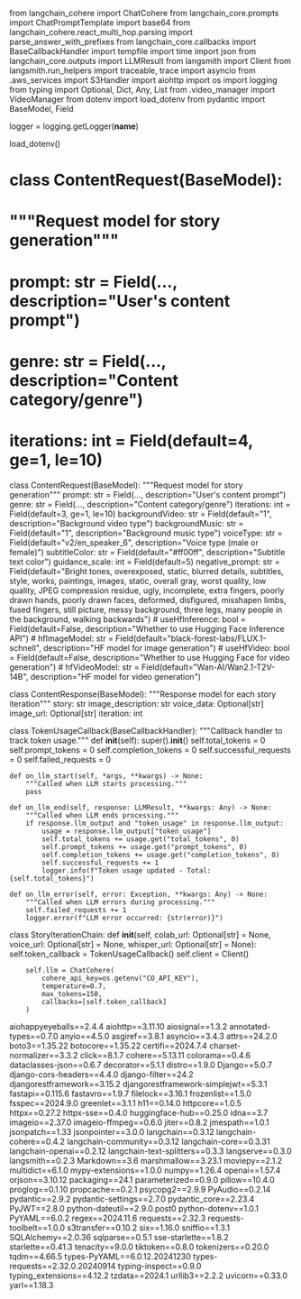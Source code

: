 from langchain_cohere import ChatCohere
from langchain_core.prompts import ChatPromptTemplate
import base64
from langchain_cohere.react_multi_hop.parsing import parse_answer_with_prefixes
from langchain_core.callbacks import BaseCallbackHandler
import tempfile
import time
import json
from langchain_core.outputs import LLMResult
from langsmith import Client
from langsmith.run_helpers import traceable, trace
import asyncio
from .aws_services import S3Handler
import aiohttp
import os
import logging
from typing import Optional, Dict, Any, List
from .video_manager import VideoManager
from dotenv import load_dotenv
from pydantic import BaseModel, Field

logger = logging.getLogger(**name**)

load_dotenv()

# class ContentRequest(BaseModel):

# """Request model for story generation"""

# prompt: str = Field(..., description="User's content prompt")

# genre: str = Field(..., description="Content category/genre")

# iterations: int = Field(default=4, ge=1, le=10)

class ContentRequest(BaseModel):
"""Request model for story generation"""
prompt: str = Field(..., description="User's content prompt")
genre: str = Field(..., description="Content category/genre")
iterations: int = Field(default=3, ge=1, le=10)
backgroundVideo: str = Field(default="1", description="Background video type")
backgroundMusic: str = Field(default="1", description="Background music type")
voiceType: str = Field(default="v2/en_speaker_6", description="Voice type (male or female)")
subtitleColor: str = Field(default="#ff00ff", description="Subtitle text color")
guidance_scale: int = Field(default=5)
negative_prompt: str = Field(default="Bright tones, overexposed, static, blurred details, subtitles, style, works, paintings, images, static, overall gray, worst quality, low quality, JPEG compression residue, ugly, incomplete, extra fingers, poorly drawn hands, poorly drawn faces, deformed, disfigured, misshapen limbs, fused fingers, still picture, messy background, three legs, many people in the background, walking backwards") # useHfInference: bool = Field(default=False, description="Whether to use Hugging Face Inference API") # hfImageModel: str = Field(default="black-forest-labs/FLUX.1-schnell", description="HF model for image generation") # useHfVideo: bool = Field(default=False, description="Whether to use Hugging Face for video generation") # hfVideoModel: str = Field(default="Wan-AI/Wan2.1-T2V-14B", description="HF model for video generation")

class ContentResponse(BaseModel):
"""Response model for each story iteration"""
story: str
image_description: str
voice_data: Optional[str]
image_url: Optional[str]
iteration: int

class TokenUsageCallback(BaseCallbackHandler):
"""Callback handler to track token usage."""
def **init**(self):
super().**init**()
self.total_tokens = 0
self.prompt_tokens = 0
self.completion_tokens = 0
self.successful_requests = 0
self.failed_requests = 0

    def on_llm_start(self, *args, **kwargs) -> None:
        """Called when LLM starts processing."""
        pass

    def on_llm_end(self, response: LLMResult, **kwargs: Any) -> None:
        """Called when LLM ends processing."""
        if response.llm_output and "token_usage" in response.llm_output:
            usage = response.llm_output["token_usage"]
            self.total_tokens += usage.get("total_tokens", 0)
            self.prompt_tokens += usage.get("prompt_tokens", 0)
            self.completion_tokens += usage.get("completion_tokens", 0)
            self.successful_requests += 1
            logger.info(f"Token usage updated - Total: {self.total_tokens}")

    def on_llm_error(self, error: Exception, **kwargs: Any) -> None:
        """Called when LLM errors during processing."""
        self.failed_requests += 1
        logger.error(f"LLM error occurred: {str(error)}")

class StoryIterationChain:
def **init**(self, colab_url: Optional[str] = None, voice_url: Optional[str] = None, whisper_url: Optional[str] = None):
self.token_callback = TokenUsageCallback()
self.client = Client()

        self.llm = ChatCohere(
            cohere_api_key=os.getenv("CO_API_KEY"),
            temperature=0.7,
            max_tokens=150,
            callbacks=[self.token_callback]
        )

aiohappyeyeballs==2.4.4
aiohttp==3.11.10
aiosignal==1.3.2
annotated-types==0.7.0
anyio==4.5.0
asgiref==3.8.1
asyncio==3.4.3
attrs==24.2.0
boto3==1.35.22
botocore==1.35.22
certifi==2024.7.4
charset-normalizer==3.3.2
click==8.1.7
cohere==5.13.11
colorama==0.4.6
dataclasses-json==0.6.7
decorator==5.1.1
distro==1.9.0
Django==5.0.7
django-cors-headers==4.4.0
django-filter==24.2
djangorestframework==3.15.2
djangorestframework-simplejwt==5.3.1
fastapi==0.115.6
fastavro==1.9.7
filelock==3.16.1
frozenlist==1.5.0
fsspec==2024.9.0
greenlet==3.1.1
h11==0.14.0
httpcore==1.0.5
httpx==0.27.2
httpx-sse==0.4.0
huggingface-hub==0.25.0
idna==3.7
imageio==2.37.0
imageio-ffmpeg==0.6.0
jiter==0.8.2
jmespath==1.0.1
jsonpatch==1.33
jsonpointer==3.0.0
langchain==0.3.12
langchain-cohere==0.4.2
langchain-community==0.3.12
langchain-core==0.3.31
langchain-openai==0.2.12
langchain-text-splitters==0.3.3
langserve==0.3.0
langsmith==0.2.3
Markdown==3.6
marshmallow==3.23.1
moviepy==2.1.2
multidict==6.1.0
mypy-extensions==1.0.0
numpy==1.26.4
openai==1.57.4
orjson==3.10.12
packaging==24.1
parameterized==0.9.0
pillow==10.4.0
proglog==0.1.10
propcache==0.2.1
psycopg2==2.9.9
PyAudio==0.2.14
pydantic==2.9.2
pydantic-settings==2.7.0
pydantic_core==2.23.4
PyJWT==2.8.0
python-dateutil==2.9.0.post0
python-dotenv==1.0.1
PyYAML==6.0.2
regex==2024.11.6
requests==2.32.3
requests-toolbelt==1.0.0
s3transfer==0.10.2
six==1.16.0
sniffio==1.3.1
SQLAlchemy==2.0.36
sqlparse==0.5.1
sse-starlette==1.8.2
starlette==0.41.3
tenacity==9.0.0
tiktoken==0.8.0
tokenizers==0.20.0
tqdm==4.66.5
types-PyYAML==6.0.12.20241230
types-requests==2.32.0.20240914
typing-inspect==0.9.0
typing_extensions==4.12.2
tzdata==2024.1
urllib3==2.2.2
uvicorn==0.33.0
yarl==1.18.3
